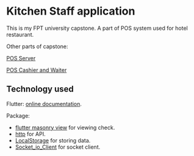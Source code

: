 # Kitchen Staff application

This is my FPT university capstone. A part of POS system used for hotel restaurant.

Other parts of capstone:

[POS Server](https://github.com/LocWork/pos-server)

[POS Cashier and Waiter](https://github.com/BaoCQSE62960/pos_res_android)

## Technology used

Flutter: [online documentation](https://docs.flutter.dev/).

 Package:
 
 - [flutter masonry view](https://pub.dev/packages/flutter_masonry_view) for viewing check.
 - [http](https://pub.dev/packages/http) for API.
 - [LocalStorage](https://pub.dev/packages/localstorage) for storing data.
 - [Socket_io_Client](https://pub.dev/packages/socket_io_client) for socket client.
